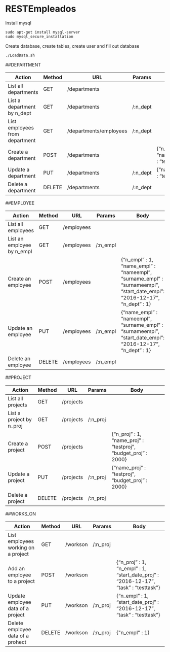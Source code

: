 # RESTEmpleados

Install mysql

```
sudo apt-get install mysql-server
sudo mysql_secure_installation
```

Create database, create tables, create user and fill out database

```
./LoadData.sh
```

##DEPARTMENT

Action | Method | URL | Params | Body
------------ | -------------  | -------------  | -------------  | -------------
List all departments | GET | /departments |  |  
List a department by n_dept | GET | /departments | /:n_dept |
List employees from department | GET | /departments/employees | /:n_dept |
Create a department | POST | /departments |  | {“n_dept” : 1, “name_dept” : “testdept"}
Update a department | PUT | /departments | /:n_dept | {“name_dept” : “testdept”}
Delete a department | DELETE | /departments | /:n_dept |

##EMPLOYEE

Action | Method | URL | Params | Body
------------ | -------------  | -------------  | -------------  | -------------
List all employees | GET | /employees |  |
List an employee by n_empl | GET | /employees | /:n_empl |
Create an employee | POST | /employees |  | {“n_empl” : 1, “name_empl” : “nameempl”, “surname_empl” : “surnameempl”, “start_date_empl”: “2016-12-17”, “n_dept” : 1}
Update an employee | PUT | /employees | /:n_empl | {“name_empl” : “nameempl”, “surname_empl” : “surnameempl”, “start_date_empl”: “2016-12-17”, “n_dept” : 1}
Delete an employee | DELETE | /employees | /:n_empl |

##PROJECT

Action | Method | URL | Params | Body
------------ | -------------  | -------------  | -------------  | -------------
List all projects | GET | /projects |  | 
List a project by n_proj | GET | /projects | /:n_proj |
Create a project | POST | /projects |  | {“n_proj” : 1, “name_proj” : “testproj”, “budget_proj” : 2000}
Update a project | PUT | /projects | /:n_proj | {“name_proj” : “testproj”, “budget_proj” : 2000}
Delete a project | DELETE | /projects | /:n_proj |

##WORKS_ON

Action | Method | URL | Params | Body
------------ | -------------  | -------------  | -------------  | -------------
List employees working on a project | GET | /workson | /:n_proj |
Add an employee to a project | POST | /workson |  | {“n_proj” : 1, “n_empl” : 1, “start_date_proj” : “2016-12-17”, “task” : “testtask”}
Update employee data of a project | PUT | /workson | /:n_proj | {“n_empl” : 1, “start_date_proj” : “2016-12-17”, “task” : “testtask”}
Delete employee data of a prohect | DELETE | /workson | /:n_proj | {"n_empl" : 1}
